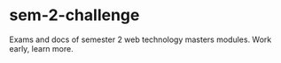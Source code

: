 sem-2-challenge
===============

Exams and docs of semester 2 web technology masters modules. Work early, learn more.
